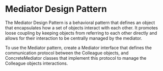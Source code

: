 # Mediator Design Pattern

The Mediator Design Pattern is a behavioral pattern that defines an object that encapsulates how a set of objects interact with each other. It promotes loose coupling by keeping objects from referring to each other directly and allows for their interaction to be centrally managed by the mediator.

To use the Mediator pattern, create a Mediator interface that defines the communication protocol between the Colleague objects, and ConcreteMediator classes that implement this protocol to manage the Colleague objects interactions.